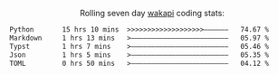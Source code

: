 <p align="center">Rolling seven day <a href="https://wakapi.dev/"/>wakapi</a> coding stats:</p>
<!--START_SECTION:waka-->

```txt
Python       15 hrs 10 mins  >>>>>>>>>>>>>>>>>>>——————   74.67 %
Markdown     1 hrs 13 mins   >————————————————————————   05.97 %
Typst        1 hrs 7 mins    >————————————————————————   05.46 %
Json         1 hrs 5 mins    >————————————————————————   05.35 %
TOML         0 hrs 50 mins   >————————————————————————   04.12 %
```

<!--END_SECTION:waka-->
